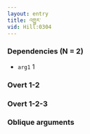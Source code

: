 ```yaml
---
layout: entry
title: འགྱུར་
vid: Hill:0304
---
```

### Dependencies (N = 2)
* `arg1` 1


### Overt 1-2


### Overt 1-2-3


### Oblique arguments
